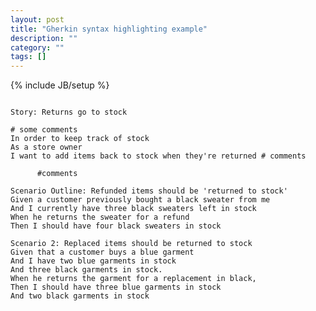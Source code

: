 ```yaml
---
layout: post
title: "Gherkin syntax highlighting example"
description: ""
category: ""
tags: []
---
```

{% include JB/setup %}


<pre><code class="language-gherkin">
Story: Returns go to stock

# some comments
In order to keep track of stock
As a store owner
I want to add items back to stock when they're returned # comments

	  #comments

Scenario Outline: Refunded items should be 'returned to stock'
Given a customer previously bought a black sweater from me
And I currently have three black sweaters left in stock
When he returns the sweater for a refund
Then I should have four black sweaters in stock

Scenario 2: Replaced items should be returned to stock
Given that a customer buys a blue garment
And I have two blue garments in stock
And three black garments in stock.
When he returns the garment for a replacement in black,
Then I should have three blue garments in stock
And two black garments in stock
</code></pre>